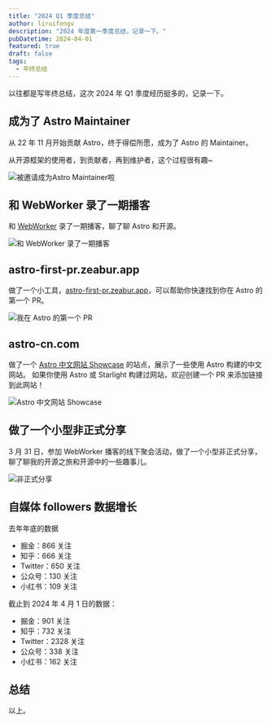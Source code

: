 ```yaml
---
title: "2024 Q1 季度总结"
author: liruifengv
description: "2024 年度第一季度总结，记录一下。"
pubDatetime: 2024-04-01
featured: true
draft: false
tags:
  - 年终总结
---
```


以往都是写年终总结，这次 2024 年 Q1 季度经历挺多的，记录一下。

## 成为了 Astro Maintainer

从 22 年 11 月开始贡献 Astro，终于得偿所愿，成为了 Astro 的 Maintainer。

从开源框架的使用者，到贡献者，再到维护者，这个过程很有趣~

![被邀请成为Astro Maintainer啦](https://bucket.liruifengv.com/join-astro/invite.jpg)

## 和 WebWorker 录了一期播客

和 [WebWorker](https://www.xiaoyuzhoufm.com/podcast/613753ef23c82a9a1ccfdf35) 录了一期播客，聊了聊 Astro 和开源。

![和 WebWorker 录了一期播客](https://bucket.liruifengv.com/2024q1/webworker-podcast.jpg)

## astro-first-pr.zeabur.app

做了一个小工具，[astro-first-pr.zeabur.app](https://astro-first-pr.zeabur.app/)，可以帮助你快速找到你在 Astro 的第一个 PR。

![我在 Astro 的第一个 PR](https://bucket.liruifengv.com/2024q1/astro-first-pr.png)

## astro-cn.com

做了一个 [Astro 中文网站 Showcase](astro-cn.com) 的站点，展示了一些使用 Astro 构建的中文网站。
如果你使用 Astro 或 Starlight 构建过网站，欢迎创建一个 PR 来添加链接到此网站！

![Astro 中文网站 Showcase](https://bucket.liruifengv.com/2024q1/astro-cn.png)

## 做了一个小型非正式分享

3 月 31 日，参加 WebWorker 播客的线下聚会活动，做了一个小型非正式分享，聊了聊我的开源之旅和开源中的一些趣事儿。

![非正式分享](https://bucket.liruifengv.com/2024q1/webworker-share.jpg)


## 自媒体 followers 数据增长

去年年底的数据

- 掘金：866 关注
- 知乎：666 关注
- Twitter：650 关注
- 公众号：130 关注
- 小红书：109 关注

截止到 2024 年 4 月 1 日的数据：

- 掘金：901 关注
- 知乎：732 关注
- Twitter：2328 关注
- 公众号：338 关注
- 小红书：162 关注

## 总结

以上。